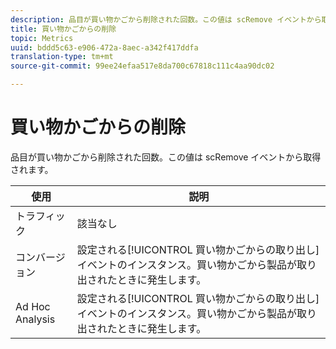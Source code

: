 ```yaml
---
description: 品目が買い物かごから削除された回数。この値は scRemove イベントから取得されます。
title: 買い物かごからの削除
topic: Metrics
uuid: bddd5c63-e906-472a-8aec-a342f417ddfa
translation-type: tm+mt
source-git-commit: 99ee24efaa517e8da700c67818c111c4aa90dc02

---
```



# 買い物かごからの削除

品目が買い物かごから削除された回数。この値は scRemove イベントから取得されます。

| 使用 | 説明 |
|---|---|
| トラフィック | 該当なし |
| コンバージョン | 設定される[!UICONTROL 買い物かごからの取り出し]イベントのインスタンス。買い物かごから製品が取り出されたときに発生します。 |
| Ad Hoc Analysis | 設定される[!UICONTROL 買い物かごからの取り出し]イベントのインスタンス。買い物かごから製品が取り出されたときに発生します。 |

